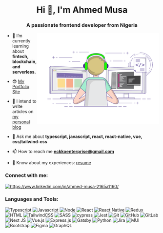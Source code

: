 
<h1 align="center">Hi 👋, I'm Ahmed Musa</h1>
<h3 align="center">A passionate frontend developer from Nigeria</h3>

<img align="right" alt="Coding" width="400" src="https://raw.githubusercontent.com/devSouvik/devSouvik/master/gif3.gif">

- 🌱 I’m currently learning about **fintech, blockchain, and serverless.** 

- 😎 [My Portfolio Site](https://ahmedmusa.vercel.app/)
  
- 📝 I intend to write articles on [my personal blog](https://ahmedmusa.vercel.app/blog)

- 💬 Ask me about **typescript, javascript, react, react-native, vue, css/tailwind-css**

- 📫 How to reach me **eckkoenterprise@gmail.com**

- 📄 Know about my experiences: [resume](https://drive.google.com/file/d/1fRz5ZPBNazP8HWoQQwIzF45-_6jyUsIN/view?usp=sharing)




<h3 align="left">Connect with me:</h3>
<p align="left">
<a href="https://linkedin.com/in/https://www.linkedin.com/in/ahmed-musa-2165a1160/" target="blank"><img align="center" src="https://raw.githubusercontent.com/rahuldkjain/github-profile-readme-generator/master/src/images/icons/Social/linked-in-alt.svg" alt="https://www.linkedin.com/in/ahmed-musa-2165a1160/" height="30" width="40" /></a>
</p>


<h3 align="left">Languages and Tools:</h3>
<p>
  <img src="https://img.shields.io/badge/typescript-%23007ACC.svg?style=for-the-badge&logo=typescript&logoColor=white" alt="Typescript" />
  <img src="https://img.shields.io/badge/javascript-%23323330.svg?style=for-the-badge&logo=javascript&logoColor=%23F7DF1E" alt="Javascript" />
  <img src="https://img.shields.io/badge/node.js-6DA55F?style=for-the-badge&logo=node.js&logoColor=white" alt="Node" />
  <img src="https://img.shields.io/badge/react-%2320232a.svg?style=for-the-badge&logo=react&logoColor=%2361DAFB" alt="React" />
  <img src="https://img.shields.io/badge/react_native-%2320232a.svg?style=for-the-badge&logo=react&logoColor=%2361DAFB" alt="React Native" />
  <img src="https://img.shields.io/badge/redux-%23593d88.svg?style=for-the-badge&logo=redux&logoColor=white" alt="Redux" />
  <img src="https://img.shields.io/badge/html5-%23E34F26.svg?style=for-the-badge&logo=html5&logoColor=white" alt="HTML" />
  

  <img alt="TailwindCSS" src="https://img.shields.io/badge/tailwindcss-%2338B2AC.svg?style=for-the-badge&logo=tailwind-css&logoColor=white" />

  <img alt="SASS" src="https://img.shields.io/badge/SASS-hotpink.svg?style=for-the-badge&logo=SASS&logoColor=white" />

  <img alt="cypress" src="https://img.shields.io/badge/-cypress-%23E5E5E5?style=for-the-badge&logo=cypress&logoColor=058a5e" />

  <img alt="Jest" src="https://img.shields.io/badge/-jest-%23C21325?style=for-the-badge&logo=jest&logoColor=white" />

  <img alt="Git" src="https://img.shields.io/badge/git-%23F05033.svg?style=for-the-badge&logo=git&logoColor=white" />

  <img alt="GitHub" src="https://img.shields.io/badge/github-%23121011.svg?style=for-the-badge&logo=github&logoColor=white" />

  <img alt="GitLab" src="https://img.shields.io/badge/gitlab-%23181717.svg?style=for-the-badge&logo=gitlab&logoColor=white" />

<img alt="Next JS" src="https://img.shields.io/badge/Next-black?style=for-the-badge&logo=next.js&logoColor=white" />

<img alt="Vue.js" src="https://img.shields.io/badge/vuejs-%2335495e.svg?style=for-the-badge&logo=vuedotjs&logoColor=%234FC08D" />

<img alt="Express.js" src="https://img.shields.io/badge/express.js-%23404d59.svg?style=for-the-badge&logo=express&logoColor=%2361DAFB" />

<img alt="Gatsby" src="https://img.shields.io/badge/Gatsby-%23663399.svg?style=for-the-badge&logo=gatsby&logoColor=white" />

<img alt="Python" src="https://img.shields.io/badge/python-3670A0?style=for-the-badge&logo=python&logoColor=ffdd54" />

<img alt="Jira" src="https://img.shields.io/badge/jira-%230A0FFF.svg?style=for-the-badge&logo=jira&logoColor=white" />

<img alt="MUI" src="https://img.shields.io/badge/MUI-%230081CB.svg?style=for-the-badge&logo=mui&logoColor=white" />

  <img alt="Bootstrap" src="https://img.shields.io/badge/bootstrap-%238511FA.svg?style=for-the-badge&logo=bootstrap&logoColor=white" />

  <img alt="Figma" src="https://img.shields.io/badge/figma-%23F24E1E.svg?style=for-the-badge&logo=figma&logoColor=white" />

  <img alt="GraphQL" src="https://img.shields.io/badge/-GraphQL-E10098?style=for-the-badge&logo=graphql&logoColor=white" />
</p>





